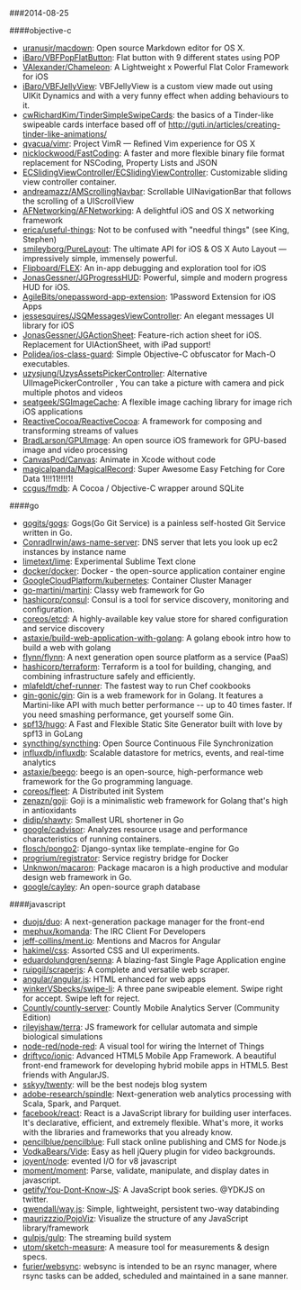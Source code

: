 ###2014-08-25

####objective-c
* [uranusjr/macdown](https://github.com/uranusjr/macdown): Open source Markdown editor for OS X.
* [iBaro/VBFPopFlatButton](https://github.com/iBaro/VBFPopFlatButton): Flat button with 9 different states using POP
* [VAlexander/Chameleon](https://github.com/VAlexander/Chameleon): A Lightweight x Powerful Flat Color Framework for iOS
* [iBaro/VBFJellyView](https://github.com/iBaro/VBFJellyView): VBFJellyView is a custom view made out using UIKit Dynamics and with a very funny effect when adding behaviours to it.
* [cwRichardKim/TinderSimpleSwipeCards](https://github.com/cwRichardKim/TinderSimpleSwipeCards): the basics of a Tinder-like swipeable cards interface based off of http://guti.in/articles/creating-tinder-like-animations/
* [qvacua/vimr](https://github.com/qvacua/vimr): Project VimR — Refined Vim experience for OS X
* [nicklockwood/FastCoding](https://github.com/nicklockwood/FastCoding): A faster and more flexible binary file format replacement for NSCoding, Property Lists and JSON
* [ECSlidingViewController/ECSlidingViewController](https://github.com/ECSlidingViewController/ECSlidingViewController): Customizable sliding view controller container.
* [andreamazz/AMScrollingNavbar](https://github.com/andreamazz/AMScrollingNavbar): Scrollable UINavigationBar that follows the scrolling of a UIScrollView
* [AFNetworking/AFNetworking](https://github.com/AFNetworking/AFNetworking): A delightful iOS and OS X networking framework
* [erica/useful-things](https://github.com/erica/useful-things): Not to be confused with "needful things" (see King, Stephen)
* [smileyborg/PureLayout](https://github.com/smileyborg/PureLayout): The ultimate API for iOS & OS X Auto Layout — impressively simple, immensely powerful.
* [Flipboard/FLEX](https://github.com/Flipboard/FLEX): An in-app debugging and exploration tool for iOS
* [JonasGessner/JGProgressHUD](https://github.com/JonasGessner/JGProgressHUD): Powerful, simple and modern progress HUD for iOS.
* [AgileBits/onepassword-app-extension](https://github.com/AgileBits/onepassword-app-extension): 1Password Extension for iOS Apps
* [jessesquires/JSQMessagesViewController](https://github.com/jessesquires/JSQMessagesViewController): An elegant messages UI library for iOS
* [JonasGessner/JGActionSheet](https://github.com/JonasGessner/JGActionSheet): Feature-rich action sheet for iOS. Replacement for UIActionSheet, with iPad support!
* [Polidea/ios-class-guard](https://github.com/Polidea/ios-class-guard): Simple Objective-C obfuscator for Mach-O executables.
* [uzysjung/UzysAssetsPickerController](https://github.com/uzysjung/UzysAssetsPickerController): Alternative UIImagePickerController , You can take a picture with camera and pick multiple photos and videos
* [seatgeek/SGImageCache](https://github.com/seatgeek/SGImageCache): A flexible image caching library for image rich iOS applications
* [ReactiveCocoa/ReactiveCocoa](https://github.com/ReactiveCocoa/ReactiveCocoa): A framework for composing and transforming streams of values
* [BradLarson/GPUImage](https://github.com/BradLarson/GPUImage): An open source iOS framework for GPU-based image and video processing
* [CanvasPod/Canvas](https://github.com/CanvasPod/Canvas): Animate in Xcode without code
* [magicalpanda/MagicalRecord](https://github.com/magicalpanda/MagicalRecord): Super Awesome Easy Fetching for Core Data 1!!!11!!!!1!
* [ccgus/fmdb](https://github.com/ccgus/fmdb): A Cocoa / Objective-C wrapper around SQLite

####go
* [gogits/gogs](https://github.com/gogits/gogs): Gogs(Go Git Service) is a painless self-hosted Git Service written in Go.
* [ConradIrwin/aws-name-server](https://github.com/ConradIrwin/aws-name-server): DNS server that lets you look up ec2 instances by instance name
* [limetext/lime](https://github.com/limetext/lime): Experimental Sublime Text clone
* [docker/docker](https://github.com/docker/docker): Docker - the open-source application container engine
* [GoogleCloudPlatform/kubernetes](https://github.com/GoogleCloudPlatform/kubernetes): Container Cluster Manager
* [go-martini/martini](https://github.com/go-martini/martini): Classy web framework for Go
* [hashicorp/consul](https://github.com/hashicorp/consul): Consul is a tool for service discovery, monitoring and configuration.
* [coreos/etcd](https://github.com/coreos/etcd): A highly-available key value store for shared configuration and service discovery
* [astaxie/build-web-application-with-golang](https://github.com/astaxie/build-web-application-with-golang): A golang ebook intro how to build a web with golang
* [flynn/flynn](https://github.com/flynn/flynn): A next generation open source platform as a service (PaaS)
* [hashicorp/terraform](https://github.com/hashicorp/terraform): Terraform is a tool for building, changing, and combining infrastructure safely and efficiently.
* [mlafeldt/chef-runner](https://github.com/mlafeldt/chef-runner): The fastest way to run Chef cookbooks
* [gin-gonic/gin](https://github.com/gin-gonic/gin): Gin is a web framework for in Golang. It features a Martini-like API with much better performance -- up to 40 times faster. If you need smashing performance, get yourself some Gin.
* [spf13/hugo](https://github.com/spf13/hugo): A Fast and Flexible Static Site Generator built with love by spf13 in GoLang
* [syncthing/syncthing](https://github.com/syncthing/syncthing): Open Source Continuous File Synchronization
* [influxdb/influxdb](https://github.com/influxdb/influxdb): Scalable datastore for metrics, events, and real-time analytics
* [astaxie/beego](https://github.com/astaxie/beego): beego is an open-source, high-performance web framework for the Go programming language.
* [coreos/fleet](https://github.com/coreos/fleet): A Distributed init System
* [zenazn/goji](https://github.com/zenazn/goji): Goji is a minimalistic web framework for Golang that's high in antioxidants
* [didip/shawty](https://github.com/didip/shawty): Smallest URL shortener in Go
* [google/cadvisor](https://github.com/google/cadvisor): Analyzes resource usage and performance characteristics of running containers.
* [flosch/pongo2](https://github.com/flosch/pongo2): Django-syntax like template-engine for Go
* [progrium/registrator](https://github.com/progrium/registrator): Service registry bridge for Docker
* [Unknwon/macaron](https://github.com/Unknwon/macaron): Package macaron is a high productive and modular design web framework in Go.
* [google/cayley](https://github.com/google/cayley): An open-source graph database

####javascript
* [duojs/duo](https://github.com/duojs/duo): A next-generation package manager for the front-end
* [mephux/komanda](https://github.com/mephux/komanda): The IRC Client For Developers
* [jeff-collins/ment.io](https://github.com/jeff-collins/ment.io): Mentions and Macros for Angular
* [hakimel/css](https://github.com/hakimel/css): Assorted CSS and UI experiments.
* [eduardolundgren/senna](https://github.com/eduardolundgren/senna): A blazing-fast Single Page Application engine
* [ruipgil/scraperjs](https://github.com/ruipgil/scraperjs): A complete and versatile web scraper.
* [angular/angular.js](https://github.com/angular/angular.js): HTML enhanced for web apps
* [winkerVSbecks/swipe-li](https://github.com/winkerVSbecks/swipe-li): A three pane swipeable element. Swipe right for accept. Swipe left for reject.
* [Countly/countly-server](https://github.com/Countly/countly-server): Countly Mobile Analytics Server (Community Edition)
* [rileyjshaw/terra](https://github.com/rileyjshaw/terra): JS framework for cellular automata and simple biological simulations
* [node-red/node-red](https://github.com/node-red/node-red): A visual tool for wiring the Internet of Things
* [driftyco/ionic](https://github.com/driftyco/ionic): Advanced HTML5 Mobile App Framework. A beautiful front-end framework for developing hybrid mobile apps in HTML5. Best friends with AngularJS.
* [sskyy/twenty](https://github.com/sskyy/twenty): will be the best nodejs blog system
* [adobe-research/spindle](https://github.com/adobe-research/spindle): Next-generation web analytics processing with Scala, Spark, and Parquet.
* [facebook/react](https://github.com/facebook/react): React is a JavaScript library for building user interfaces. It's declarative, efficient, and extremely flexible. What's more, it works with the libraries and frameworks that you already know.
* [pencilblue/pencilblue](https://github.com/pencilblue/pencilblue): Full stack online publishing and CMS for Node.js
* [VodkaBears/Vide](https://github.com/VodkaBears/Vide): Easy as hell jQuery plugin for video backgrounds.
* [joyent/node](https://github.com/joyent/node): evented I/O for v8 javascript
* [moment/moment](https://github.com/moment/moment): Parse, validate, manipulate, and display dates in javascript.
* [getify/You-Dont-Know-JS](https://github.com/getify/You-Dont-Know-JS): A JavaScript book series. @YDKJS on twitter.
* [gwendall/way.js](https://github.com/gwendall/way.js): Simple, lightweight, persistent two-way databinding
* [maurizzzio/PojoViz](https://github.com/maurizzzio/PojoViz): Visualize the structure of any JavaScript library/framework
* [gulpjs/gulp](https://github.com/gulpjs/gulp): The streaming build system
* [utom/sketch-measure](https://github.com/utom/sketch-measure): A measure tool for measurements & design specs.
* [furier/websync](https://github.com/furier/websync): websync is intended to be an rsync manager, where rsync tasks can be added, scheduled and maintained in a sane manner.
